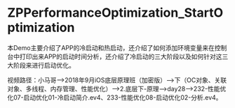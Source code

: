 # ZPPerformanceOptimization_StartOptimization
本Demo主要介绍了APP的冷启动和热启动，还介绍了如何添加环境变量来在控制台中打印出来APP的启动时间分析，还介绍了冷启动的三大阶段以及如何针对这三大阶段来进行启动优化。

视频路径：小马哥——>2018年9月iOS底层原理班（加密版）——>下（OC对象、关联对象、多线程、内存管理、性能优化）——>2.底层下-原理——>day28——>232-性能优化07-启动优化01-冷启动简介.ev4、233-性能优化08-启动优化02-分析.ev4。
